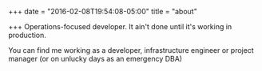 +++
date = "2016-02-08T19:54:08-05:00"
title = "about"

+++
Operations-focused developer. It ain't done until it's working in production.

You can find me working as a developer, infrastructure engineer or project manager (or on unlucky days as an emergency DBA)

